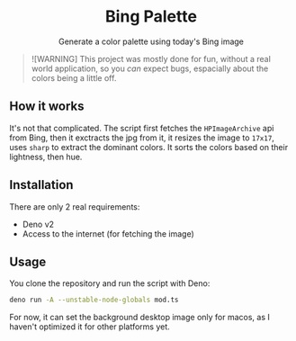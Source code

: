 <div align="center">
<h1>Bing Palette</h1>
<p>Generate a color palette using today's Bing image</p>
</div>

> ![WARNING]
> This project was mostly done for fun, without a real world application, so you
*can* expect bugs, espacially about the colors being a little off.

## How it works

It's not that complicated. The script first fetches the `HPImageArchive` api from
Bing, then it exctracts the jpg from it, it resizes the image to `17x17`, uses
`sharp` to extract the dominant colors. It sorts the colors based on their
lightness, then hue.

## Installation

There are only 2 real requirements:
- Deno v2
- Access to the internet (for fetching the image)

## Usage

You clone the repository and run the script with Deno:

```sh
deno run -A --unstable-node-globals mod.ts
```

For now, it can set the background desktop image only for macos, as I haven't optimized
it for other platforms yet.
